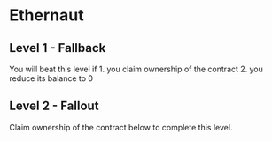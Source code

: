 # Ethernaut

## Level 1 - Fallback

You will beat this level if
    1. you claim ownership of the contract
    2. you reduce its balance to 0

## Level 2 - Fallout

Claim ownership of the contract below to complete this level.


